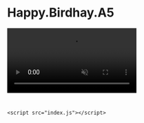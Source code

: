 # Happy.Birdhay.A5
<!DOCTYPE html>
<html lang="en">
<head>
    <meta charset="UTF-8">
    <meta http-equiv="X-UA-Compatible" content="IE=edge">
    <meta name="viewport" content="width=device-width, initial-scale=1.0">
    <title>New Content </title>
    <link rel="stylesheet" href="style.css">
    <link rel="stylesheet" href="Criminal.css">
    <link rel="stylesheet" href="index.css">
</head>
<body>
    <section class="VideoBackground">
        <video autoplay loop muted src="yt1s.com - Ծնունդդ շնորհավոր երգեր  Արմեն Ղազարյան_v720P.mp4"></video>
      </section>
    <div id="container">
        <h1></h1>
           <center></center>
        </h1>
        <div class="snow"></div>
    </div>
    
    

    <script src="index.js"></script>
</body>
</html>
